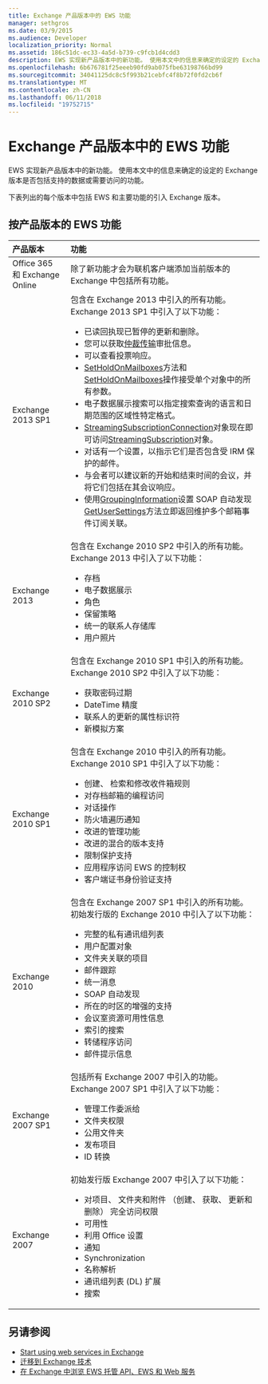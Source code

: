 ```yaml
---
title: Exchange 产品版本中的 EWS 功能
manager: sethgros
ms.date: 03/9/2015
ms.audience: Developer
localization_priority: Normal
ms.assetid: 186c51dc-ec33-4a5d-b739-c9fcb1d4cdd3
description: EWS 实现新产品版本中的新功能。 使用本文中的信息来确定的设定的 Exchange 版本是否包括支持的数据或需要访问的功能。
ms.openlocfilehash: 6b676781f25eeeb90fd9ab075fbe63198766bd99
ms.sourcegitcommit: 34041125dc8c5f993b21cebfc4f8b72f0fd2cb6f
ms.translationtype: MT
ms.contentlocale: zh-CN
ms.lasthandoff: 06/11/2018
ms.locfileid: "19752715"
---
```

# <a name="ews-functionality-in-exchange-product-versions"></a>Exchange 产品版本中的 EWS 功能

EWS 实现新产品版本中的新功能。 使用本文中的信息来确定的设定的 Exchange 版本是否包括支持的数据或需要访问的功能。 
  
下表列出的每个版本中包括 EWS 和主要功能的引入 Exchange 版本。
  
## <a name="ews-features-by-product-version"></a>按产品版本的 EWS 功能

|**产品版本**|**功能**|
|:-----|:-----|
|Office 365 和 Exchange Online |除了新功能才会为联机客户端添加当前版本的 Exchange 中包括所有功能。  |
|Exchange 2013 SP1 | 包含在 Exchange 2013 中引入的所有功能。 Exchange 2013 SP1 中引入了以下功能：<ul><li>已读回执现已暂停的更新和删除。</li><li>您可以获取[仲裁传输](http://msdn.microsoft.com/library/43a89f71-8002-4cb0-b3c8-1c2b2597f227%28Office.15%29.aspx)审批信息。</li><li>可以查看投票响应。</li><li>[SetHoldOnMailboxes](http://msdn.microsoft.com/en-us/library/microsoft.exchange.webservices.data.exchangeservice.setholdonmailboxes%28v=exchg.80%29.aspx)方法和[SetHoldOnMailboxes](http://msdn.microsoft.com/library/9015a0d8-3495-461b-aa79-797d23169585%28Office.15%29.aspx)操作接受单个对象中的所有参数。</li><li>电子数据展示搜索可以指定搜索查询的语言和日期范围的区域性特定格式。</li><li>[StreamingSubscriptionConnection](http://msdn.microsoft.com/en-us/library/microsoft.exchange.webservices.data.streamingsubscriptionconnection%28v=exchg.80%29.aspx)对象现在即可访问[StreamingSubscription](http://msdn.microsoft.com/en-us/library/microsoft.exchange.webservices.data.streamingsubscription%28v=exchg.80%29.aspx)对象。</li><li>对话有一个设置，以指示它们是否包含受 IRM 保护的邮件。</li><li>与会者可以建议新的开始和结束时间的会议，并将它们包括在其会议响应。</li><li>使用[GroupingInformation](http://msdn.microsoft.com/EN-US/library/office/dn529149%28v=exchg.150%29.aspx)设置 SOAP 自动发现[GetUserSettings](http://msdn.microsoft.com/en-us/library/microsoft.exchange.webservices.autodiscover.autodiscoverservice.getusersettings%28v=exchg.80%29.aspx)方法立即返回维护多个邮箱事件订阅关联。</li></ul> |
|Exchange 2013  | 包含在 Exchange 2010 SP2 中引入的所有功能。 Exchange 2013 中引入了以下功能：  <ul><li>  存档</li><li>电子数据展示</li><li>角色</li><li>保留策略</li><li>统一的联系人存储库</li><li>用户照片</li></ul> |
|Exchange 2010 SP2  | 包含在 Exchange 2010 SP1 中引入的所有功能。 Exchange 2010 SP2 中引入了以下功能：  <ul><li>  获取密码过期</li><li>DateTime 精度</li><li>联系人的更新的属性标识符</li><li>新模拟方案</li></ul> |
|Exchange 2010 SP1  | 包含在 Exchange 2010 中引入的所有功能。 Exchange 2010 SP1 中引入了以下功能：  <ul><li>  创建、 检索和修改收件箱规则</li><li>对存档邮箱的编程访问</li><li>对话操作</li><li>防火墙遍历通知</li><li>改进的管理功能</li><li>改进的混合的版本支持</li><li>限制保护支持</li><li>应用程序访问 EWS 的控制权</li><li>客户端证书身份验证支持</li></ul> |
|Exchange 2010  | 包含在 Exchange 2007 SP1 中引入的所有功能。 初始发行版的 Exchange 2010 中引入了以下功能： <ul> <li>  完整的私有通讯组列表</li><li>用户配置对象</li><li>文件夹关联的项目</li><li>邮件跟踪</li><li>统一消息</li><li>SOAP 自动发现  </li><li>所在的时区的增强的支持</li><li>会议室资源可用性信息</li><li>索引的搜索</li><li>转储程序访问</li><li>邮件提示信息</li></ul> |
|Exchange 2007 SP1  | 包括所有 Exchange 2007 中引入的功能。 Exchange 2007 SP1 中引入了以下功能：  <ul><li>  管理工作委派给</li><li>文件夹权限</li><li>公用文件夹</li><li>发布项目</li><li>ID 转换</li></ul> |
|Exchange 2007  | 初始发行版 Exchange 2007 中引入了以下功能：  <ul><li>  对项目、 文件夹和附件 （创建、 获取、 更新和删除） 完全访问权限</li><li>可用性</li><li>利用 Office 设置</li><li>通知</li><li>Synchronization</li><li>名称解析</li><li>通讯组列表 (DL) 扩展</li><li>搜索</li></ul> |
   
## <a name="see-also"></a>另请参阅

- [Start using web services in Exchange](start-using-web-services-in-exchange.md)
- [迁移到 Exchange 技术](../migrating-to-exchange-online-and-exchange-2013-technologies.md)
- [在 Exchange 中浏览 EWS 托管 API、EWS 和 Web 服务](explore-the-ews-managed-api-ews-and-web-services-in-exchange.md)  
    

